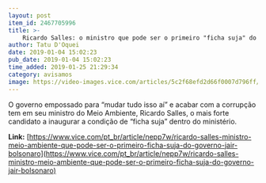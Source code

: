 ```yaml
---
layout: post
item_id: 2467705996
title: >-
    Ricardo Salles: o ministro que pode ser o primeiro "ficha suja" do governo Bolsonaro
author: Tatu D'Oquei
date: 2019-01-04 15:02:23
pub_date: 2019-01-04 15:02:23
time_added: 2019-01-25 21:29:34
category: avisamos
image: https://video-images.vice.com/articles/5c2f68efd2d66f0007d796ff/lede/1546612363261-11_ricardo_salles.jpeg?crop=0.9991111111111111xw:1xh;center,center&resize=1200:*
---
```


O governo empossado para “mudar tudo isso aí” e acabar com a corrupção tem em seu ministro do Meio Ambiente, Ricardo Salles, o mais forte candidato a inaugurar a condição de “ficha suja” dentro do ministério.

**Link:** [https://www.vice.com/pt_br/article/nepp7w/ricardo-salles-ministro-meio-ambiente-que-pode-ser-o-primeiro-ficha-suja-do-governo-jair-bolsonaro](https://www.vice.com/pt_br/article/nepp7w/ricardo-salles-ministro-meio-ambiente-que-pode-ser-o-primeiro-ficha-suja-do-governo-jair-bolsonaro)

